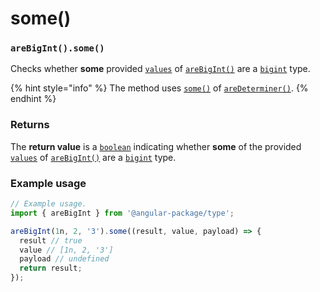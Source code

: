 # some()

### `areBigInt().some()`

Checks whether **some** provided [`values`](./#...values-any) of [`areBigInt()`](./) are a [`bigint`](https://developer.mozilla.org/en-US/docs/Web/JavaScript/Reference/Global\_Objects/BigInt) type.

{% hint style="info" %}
The method uses [`some()`](../aredeterminer/v-some.md) of [`areDeterminer()`](../aredeterminer/).
{% endhint %}

### Returns

The **return value** is a [`boolean`](https://developer.mozilla.org/en-US/docs/Web/JavaScript/Reference/Global\_Objects/Boolean) indicating whether **some** of the provided [`values`](./#...values-any) of [`areBigInt()`](./) are a [`bigint`](https://developer.mozilla.org/en-US/docs/Web/JavaScript/Reference/Global\_Objects/BigInt) type.

### Example usage

```typescript
// Example usage.
import { areBigInt } from '@angular-package/type';

areBigInt(1n, 2, '3').some((result, value, payload) => {
  result // true
  value // [1n, 2, '3']
  payload // undefined
  return result;
});
```
